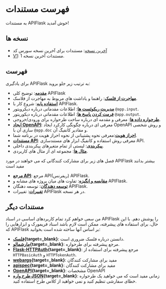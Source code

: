 # فهرست مستندات

به مستندات APIFlask خوش آمدید!

## نسخه ها

* [آخرین نسخه](https://fa.apiflask.com): مستندات برای آخرین نسخه سورس کد
* [V1](https://v1.apiflask.com): مستندات آخرین نسخه 1.

## فهرست

برای یادگیری APIFlask به ترتیب زیر جلو بروید:

* **[مقدمه](/)**: توضیح کلی APIFlask
* **[مهاجرت از فلسک](/migrating)**: راهنما و یاداشت های مربوط به مهاجرت از فلاسک.
* **[استفاده پایه](/usage)**: شروع کار با APIFlask.
* **[مدیریت ریکوئست ها](/request)**: اطلاعات مقدماتی درباره دیکرویتور `@app.input`.
* **[فرمت کردن پاسخ ها](/response)**:  اطلاعات مقدماتی درباره دیکوریتور `@app.output`.
* **[طرحواره داده ها](/schema)**: معرفی و مقدمه ای درباره ساخت طرحواره برای ورودی/خروجی.
* **[ایجاد OpenAPI](/openapi)**: معرفی ای درباره چگونگی کارکرد ایجاد OpenAPI و روش شخصی سازی آن با `@app.doc` و مقادیر کانفیگ آن.
* **[احراز هویت](/authentication)**:معرفی نحوه پشتیبانی از نحوه احراز هویت در برنامه شما.
* **[مستندات API](/api-docs)**: معرفی روش استفاده و کانفیگ ابزار های مستندسازی API.
* **[پیکربندی](/configuration)**: لیستی از تمام متغیرهای پیکربندی داخلی.
* **[مثال ها](/examples)**: مجموعه ای از مثال های کاربردی.

فصل های زیر برای مشارکت کنندگانی که می خواهند در مورد APIFlask بیشتر بدانند مفید است

* **[مرجع API](/api/app)**: مرجع API(ریفرنس) APIFlask.
* **[مقایسه و انگیزه](/comparison)**: تفاوت های میان پروژه های مشابه و APIFlask.
* **[توسعه دهندگان](/authors)**: توسعه دهنگان APIFlask.
* **[تغییرات](/changelog)**: تغییرات APIFlask در هر نسخه.

## مستندات دیگر

من سعی خواهم کرد تمام کاربردهای اساسی در اسناد APIFlask را پوشش دهم. با این حال، برای استفاده های پیشرفته، ممکن است لازم باشد اسناد فریمورک و ابزارهایی را که APIFlask بر اساس آنها ساخته شده است بخوانید:

* **[فلسک][_flask]{target=_blank}**: دانستن درباره فلسک ضروری است.
* **[مارشمالو][_marshmallow]{target=_blank}**: مرجع پیشرفته برای طرحواره.
* **[Flask-HTTPAuth][_flask_httpauth]{target=_blank}**: مرجع پیشرفته برای استفاده از `HTTPBasicAuth` و `HTTPTokenAuth`.
* **[webargs][_webargs]{target=_blank}**: مفید برای مشارکت کنندگان
* **[apispec][_apispec]{target=_blank}**: مفید برای مشارکت کنندگان
* **[OpenAPI][_openapi]{target=_blank}**: مشخصات OpenAPI
* **[طرح واره JSON][_jsonschema]{target=_blank}**: زمانی مفید است که می خواهید یک طرحواره خطای سفارشی تنظیم کنید و نمی خواهید از کلاس طرح استفاده کنید.

[_flask]: https://flask.palletsprojects.com/
[_marshmallow]: https://marshmallow.readthedocs.io/
[_flask_httpauth]: https://flask-httpauth.readthedocs.io/
[_webargs]: https://webargs.readthedocs.io/
[_apispec]: https://apispec.readthedocs.io/
[_openapi]: https://github.com/OAI/OpenAPI-Specification/tree/main/versions
[_jsonschema]: https://json-schema.org/
